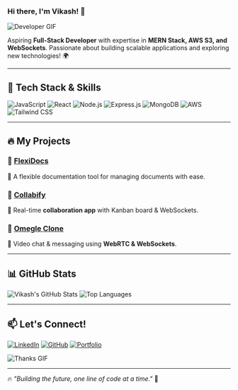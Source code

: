 ### Hi there, I'm Vikash! 🚀

![Developer GIF](https://media.giphy.com/media/qgQUggAC3Pfv687qPC/giphy.gif)

Aspiring **Full-Stack Developer** with expertise in **MERN Stack, AWS S3, and WebSockets**. Passionate about building scalable applications and exploring new technologies! 🌍

---

## 🚀 **Tech Stack & Skills**

![JavaScript](https://img.shields.io/badge/JavaScript-F7DF1E?style=for-the-badge&logo=javascript&logoColor=black)
![React](https://img.shields.io/badge/React-61DAFB?style=for-the-badge&logo=react&logoColor=black)
![Node.js](https://img.shields.io/badge/Node.js-339933?style=for-the-badge&logo=node.js&logoColor=white)
![Express.js](https://img.shields.io/badge/Express.js-000000?style=for-the-badge&logo=express&logoColor=white)
![MongoDB](https://img.shields.io/badge/MongoDB-47A248?style=for-the-badge&logo=mongodb&logoColor=white)
![AWS](https://img.shields.io/badge/AWS-FF9900?style=for-the-badge&logo=amazonaws&logoColor=white)
![Tailwind CSS](https://img.shields.io/badge/TailwindCSS-06B6D4?style=for-the-badge&logo=tailwindcss&logoColor=white)

---

## 🔥 **My Projects**

### 📃 [FlexiDocs](https://github.com/itsvikash93/flexi-docs)
🔹 A flexible documentation tool for managing documents with ease.

### 🚀 [Collabify](https://github.com/itsvikash93/collabify)
🔹 Real-time **collaboration app** with Kanban board & WebSockets.

### 🎥 [Omegle Clone](https://github.com/itsvikash93/omegle)
🔹 Video chat & messaging using **WebRTC & WebSockets**.

---

## 📊 **GitHub Stats**

![Vikash's GitHub Stats](https://github-readme-stats.vercel.app/api?username=itsvikash93&show_icons=true&theme=radical)
![Top Languages](https://github-readme-stats.vercel.app/api/top-langs/?username=itsvikash93&layout=compact&theme=radical)

---

## 📫 **Let's Connect!**

[![LinkedIn](https://img.shields.io/badge/LinkedIn-Connect-blue?style=for-the-badge&logo=linkedin)](https://www.linkedin.com/in/vikash-kumar-999b78256/)
[![GitHub](https://img.shields.io/badge/GitHub-Follow-black?style=for-the-badge&logo=github)](https://github.com/itsvikash93)
[![Portfolio](https://img.shields.io/badge/Portfolio-Visit-green?style=for-the-badge)](your-portfolio-url)

![Thanks GIF](https://media.giphy.com/media/hvRJCLFzcasrR4ia7z/giphy.gif)

---

🔥 *"Building the future, one line of code at a time."* 🚀
